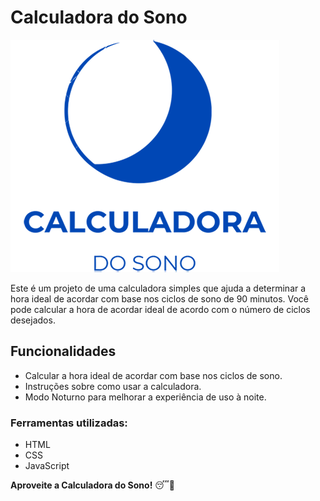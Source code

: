 # Calculadora do Sono

![Calculadora do Sono](img/Logo.png)

Este é um projeto de uma calculadora simples que ajuda a determinar a hora ideal de acordar com base nos ciclos de sono de 90 minutos. Você pode calcular a hora de acordar ideal de acordo com o número de ciclos desejados.

## Funcionalidades

- Calcular a hora ideal de acordar com base nos ciclos de sono.
- Instruções sobre como usar a calculadora.
- Modo Noturno para melhorar a experiência de uso à noite.

### Ferramentas utilizadas:

* HTML
* CSS
* JavaScript

**Aproveite a Calculadora do Sono!** 😴🌙





